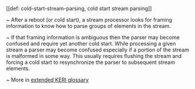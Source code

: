 [[def: cold-start-stream-parsing, cold start stream parsing]]

~ After a reboot (or cold start), a stream processor looks for framing information to know how to parse groups of elements in the stream. 

~ If that framing information is ambiguous then the parser may become confused and require yet another cold start. While processing a given stream a parser may become confused especially if a portion of the stream is malformed in some way. This usually requires flushing the stream and forcing a cold start to resynchronize the parser to subsequent stream elements. 

~ More in <a href="https://weboftrust.github.io/WOT-terms/docs/glossary/cold-start-stream-parsing">extended KERI glossary</a>
